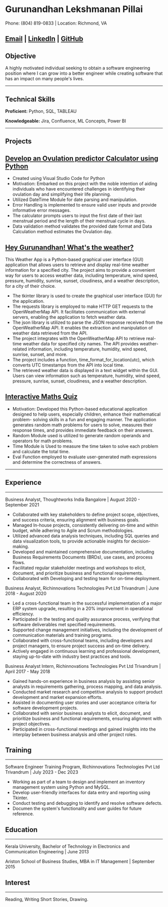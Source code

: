 # Gurunandhan Lekshmanan Pillai

Phone: (804) 819-0833 | Location: Richmond, VA

[Email](mailto:Gurunandhan05@gmail.com) | [LinkedIn](https://www.linkedin.com/in/nandhan-pillai-624a7a293/) | [GitHub](https://github.com/NandhanGPillai)
---

## Objective
A highly motivated individual seeking to obtain a software engineering position where I can grow into a better engineer while creating software that has an impact on many people's lives. 

___
## Technical Skills
**Proficient:** Python, SQL, TABLEAU

**Knowledgeable:** Jira, Confluence, ML Concepts, Power BI

___
## Projects

[Develop an Ovulation predictor Calculator using Python ](https://github.com/NandhanGPillai/Ovulation-Day-Prediction) 
---

* Created using Visual Studio Code for Python
* Motivation: Embarked on this project with the noble intention of aiding individuals who have encountered challenges in identifying their ovulation 
   day and simplifying their life planning.
* Utilized DateTime Module for date parsing and manipulation.
* Error Handling is implemented to ensure valid user inputs and provide informative error messages.
* The calculator prompts users to input the first date of their last menstrual period and the length of their menstrual cycle in days.
* Data validation method validates the provided date format and Data Calculation method estimates the Ovulation day.

[Hey Gurunandhan! What's the weather?](https://github.com/NandhanGPillai/Weather-App)
---

This Weather App is a Python-based graphical user interface (GUI) application that allows users to retrieve and display real-time weather information for a specified city. The project aims to provide a convenient way for users to access weather data, including temperature, wind speed, pressure, humidity, sunrise, sunset, cloudiness, and a weather description, for a city of their choice.
* The tkinter library is used to create the graphical user interface (GUI) for the application.
* The requests library is employed to make HTTP GET requests to the OpenWeatherMap API. It facilitates communication with external servers, enabling 
   the application to fetch weather data.
* The json library is utilized to parse the JSON response received from the OpenWeatherMap API. It enables the extraction and manipulation of weather 
   data retrieved from the API.
* The project integrates with the OpenWeatherMap API to retrieve real-time weather data for specified city names. The API 
   provides weather-related information, including temperature, humidity, wind speed, sunrise, sunset, and more.
* The project includes a function, time_format_for_location(utc), which converts UTC timestamps from the API into local time.
* The retrieved weather data is displayed in a text widget within the GUI. Users can view information such as temperature, humidity, wind speed, 
   pressure, sunrise, sunset, cloudiness, and a weather description.

[Interactive Maths Quiz](https://github.com/NandhanGPillai/Interactive-Maths-Quiz)
---
* Motivation: Developed this Python-based educational application designed to help users, especially children, enhance their mathematical problem- 
   solving skills in a fun and engaging manner. The application generates random math problems for users to solve, measures their response times, and 
   provides immediate feedback on their answers.
* Random Module used is utilized to generate random operands and operators for math problems.
* Time Module is Used to measure the time taken to solve each problem and calculate the total time.
* Eval Function employed to evaluate user-generated math expressions and determine the correctness of answers.
---

## Experience
---

Business Analyst, Thoughtworks India
Bangalore | August 2020 - September 2021

   * Collaborated with key stakeholders to define project scope, objectives, and success criteria, ensuring alignment with business goals.
   * Managed In-house projects, consistently delivering on-time and within budget, while adhering to Agile and Scrum methodologies.
   * Utilized advanced data analysis techniques, including SQL queries and data visualization tools, to provide actionable insights for decision-making.
   * Developed and maintained comprehensive documentation, including Business Requirements Documents (BRDs), use cases, and process flows.
   * Facilitated regular stakeholder meetings and workshops to elicit, document, and prioritize business and functional requirements.
   * Collaborated with Developing and testing team for on-time deployment.

Business Analyst, Richinnovations Technologies Pvt Ltd
Trivandrum | June 2018 - August 2020

   * Led a cross-functional team in the successful implementation of a major ERP system upgrade, resulting in a 20% improvement in operational 
     efficiency.
   * Participated in the testing and quality assurance process, verifying that software deliverables met specified requirements.
   * Supported change management initiatives, including the development of communication materials and training programs.
   * Collaborated with cross-functional teams, including developers and project managers, to ensure project success and on-time delivery.
   * Actively engaged in continuous learning and professional development, staying up-to-date with industry best practices and tools.

Business Analyst Intern, Richinnovations Technologies Pvt Ltd
Trivandrum | April 2017 - May 2018

   * Gained hands-on experience in business analysis by assisting senior analysts in requirements gathering, process mapping, and data analysis.
   * Conducted market research and competitive analysis to support product development and market expansion efforts.
   * Assisted in documenting user stories and user acceptance criteria for software development projects.
   * Collaborated with senior business analysts to elicit, document, and prioritize business and functional requirements, ensuring alignment with 
     project objectives.
   * Participated in cross-functional meetings and gained insights into the interplay between business analysis and other project roles.

 ## Training
 ---
Software Engineer Training Program, Richinnovations Technologies Pvt Ltd
Trivandrum | July 2023 - Dec 2023

   * Working as part of a team to design and implement an inventory management system using Python and MySQL.
   * Develop user-friendly interfaces for data entry and reporting using Tkinter.
   * Conduct testing and debugging to identify and resolve software defects.
   * Documen the system's functionality and user guides for future reference.
 
     
## Education
---

Kerala University, Bachelor of Technology in Electronics and Communication Engineering | June 2013

Ariston School of Business Studies, MBA in IT Management | September 2015

## Interest
---

Reading, Writing Short Stories, Drawing.















